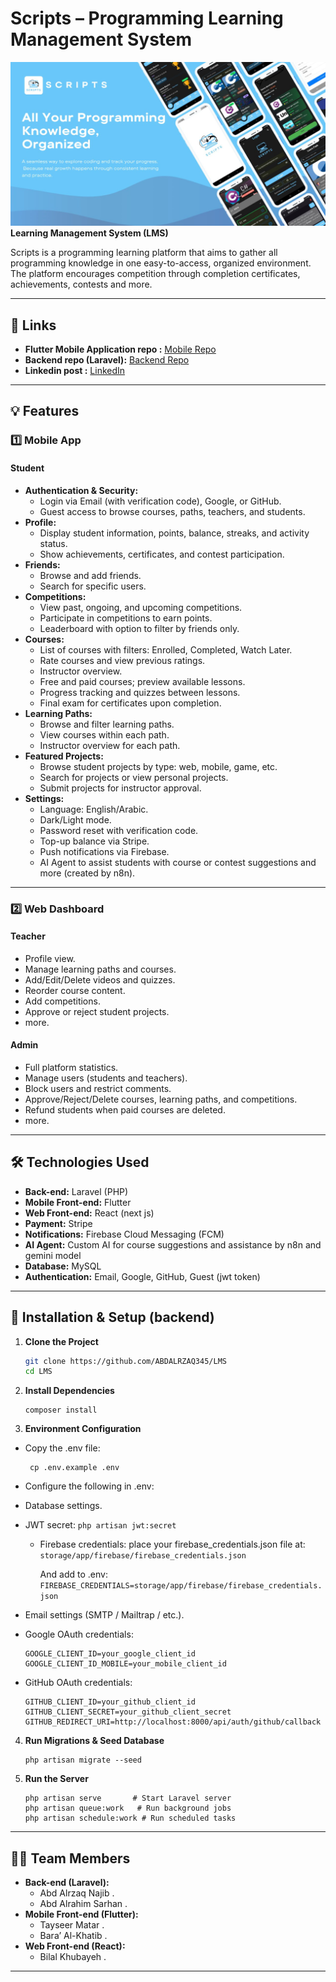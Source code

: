 # Scripts – Programming Learning Management System
![PosterImage](img.jpg)
**Learning Management System (LMS)**

Scripts is a programming learning platform that aims to gather all programming knowledge in one easy-to-access,
organized environment. The platform encourages competition through completion certificates, achievements, contests and
more.

---

## 📱 Links

- **Flutter Mobile Application repo :** [Mobile Repo](https://github.com/tayseergit/Flutter_LMS)
- **Backend repo (Laravel):** [Backend Repo](https://github.com/ABDALRZAQ345/LMS)
- **Linkedin post :** [LinkedIn](https://www.linkedin.com/posts/abd-alrzaq-najieb-7357b3341_%D9%8A%D8%B3%D8%B9%D8%AF%D9%86%D8%A7-%D9%86%D8%B4%D8%A7%D8%B1%D9%83%D9%83%D9%85%D9%85%D8%B4%D8%B1%D9%88%D8%B9%D9%86%D8%A7-%D8%A7%D9%84%D8%AC%D8%AF%D9%8A%D8%AF-scripts-activity-7371841745304817664-9_gY?utm_source=social_share_send&utm_medium=member_desktop_web&rcm=ACoAAFW5t1kB7FoyQouhyT-uZvWS9cX5gyovhJ0)
---

## 💡  Features

### 1️⃣ Mobile App

#### Student

- **Authentication & Security:**
    - Login via Email (with verification code), Google, or GitHub.
    - Guest access to browse courses, paths, teachers, and students.
- **Profile:**
    - Display student information, points, balance, streaks, and activity status.
    - Show achievements, certificates, and contest participation.
- **Friends:**
    - Browse and add friends.
    - Search for specific users.
- **Competitions:**
    - View past, ongoing, and upcoming competitions.
    - Participate in competitions to earn points.
    - Leaderboard with option to filter by friends only.
- **Courses:**
    - List of courses with filters: Enrolled, Completed, Watch Later.
    - Rate courses and view previous ratings.
    - Instructor overview.
    - Free and paid courses; preview available lessons.
    - Progress tracking and quizzes between lessons.
    - Final exam for certificates upon completion.
- **Learning Paths:**
    - Browse and filter learning paths.
    - View courses within each path.
    - Instructor overview for each path.
- **Featured Projects:**
    - Browse student projects by type: web, mobile, game, etc.
    - Search for projects or view personal projects.
    - Submit projects for instructor approval.
- **Settings:**
    - Language: English/Arabic.
    - Dark/Light mode.
    - Password reset with verification code.
    - Top-up balance via Stripe.
    - Push notifications via Firebase.
    - AI Agent to assist students with course or contest suggestions and more (created by n8n).

---

### 2️⃣ Web Dashboard

#### Teacher

- Profile view.
- Manage learning paths and courses.
- Add/Edit/Delete videos and quizzes.
- Reorder course content.
- Add competitions.
- Approve or reject student projects.
- more.

#### Admin

- Full platform statistics.
- Manage users (students and teachers).
- Block users and restrict comments.
- Approve/Reject/Delete courses, learning paths, and competitions.
- Refund students when paid courses are deleted.
- more.

---

## 🛠️ Technologies Used

- **Back-end:** Laravel (PHP)
- **Mobile Front-end:** Flutter
- **Web Front-end:** React (next js)
- **Payment:** Stripe
- **Notifications:** Firebase Cloud Messaging (FCM)
- **AI Agent:** Custom AI for course suggestions and assistance by n8n and gemini model
- **Database:** MySQL
- **Authentication:** Email, Google, GitHub, Guest (jwt token)

---

## 🚀 Installation & Setup (backend)


1. **Clone the Project**
    ```bash
    git clone https://github.com/ABDALRZAQ345/LMS
    cd LMS
    ```

2. **Install Dependencies**
    ```
    composer install
    ```

3. **Environment Configuration**

- Copy the .env file:
    ```
     cp .env.example .env
    ```

- Configure the following in .env:

- Database settings.
- JWT secret:
       ```
       php artisan jwt:secret
       ```
  - Firebase credentials: place your firebase_credentials.json file at:
  ``
  storage/app/firebase/firebase_credentials.json
  ``

    And add to .env:
        ```
        FIREBASE_CREDENTIALS=storage/app/firebase/firebase_credentials.json
        ```

- Email settings (SMTP / Mailtrap / etc.).

- Google OAuth credentials:
    ```
    GOOGLE_CLIENT_ID=your_google_client_id
    GOOGLE_CLIENT_ID_MOBILE=your_mobile_client_id
    ```

- GitHub OAuth credentials:
    ```
    GITHUB_CLIENT_ID=your_github_client_id
    GITHUB_CLIENT_SECRET=your_github_client_secret
    GITHUB_REDIRECT_URI=http://localhost:8000/api/auth/github/callback
    ``` 
  

4. **Run Migrations & Seed Database**
    ```
    php artisan migrate --seed
    ```
5. **Run the Server**
    ```
    php artisan serve       # Start Laravel server
    php artisan queue:work   # Run background jobs
    php artisan schedule:work # Run scheduled tasks
    ```
---

## 👨‍💻 Team Members

- **Back-end (Laravel):**
    - Abd Alrzaq Najib .
    - Abd Alrahim Sarhan .
- **Mobile Front-end (Flutter):**
    - Tayseer Matar .
    - Bara’ Al-Khatib .
- **Web Front-end (React):**
    - Bilal Khubayeh .

---
